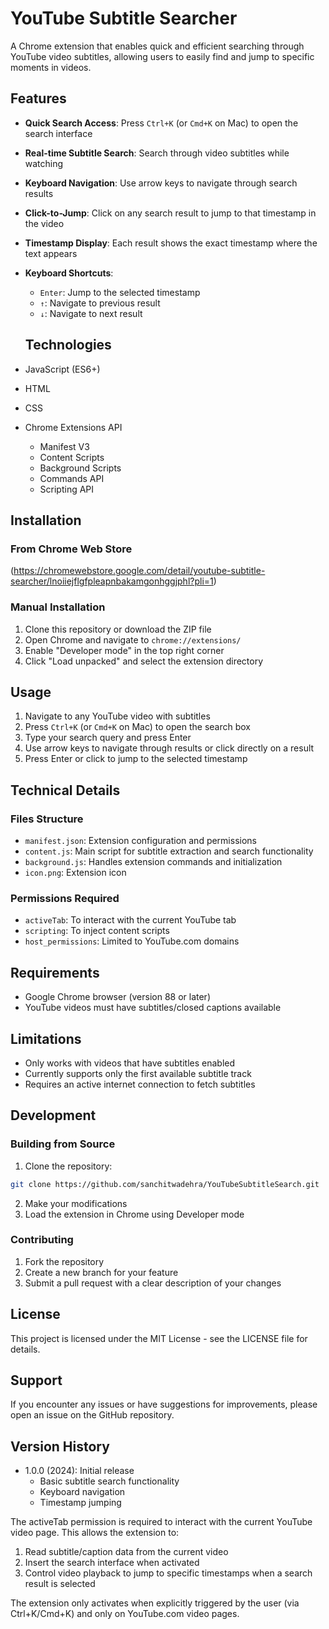 # YouTube Subtitle Searcher

A Chrome extension that enables quick and efficient searching through YouTube video subtitles, allowing users to easily find and jump to specific moments in videos.

## Features

- **Quick Search Access**: Press `Ctrl+K` (or `Cmd+K` on Mac) to open the search interface
- **Real-time Subtitle Search**: Search through video subtitles while watching
- **Keyboard Navigation**: Use arrow keys to navigate through search results
- **Click-to-Jump**: Click on any search result to jump to that timestamp in the video
- **Timestamp Display**: Each result shows the exact timestamp where the text appears
- **Keyboard Shortcuts**:
  - `Enter`: Jump to the selected timestamp
  - `↑`: Navigate to previous result
  - `↓`: Navigate to next result

  ## Technologies
- JavaScript (ES6+)
- HTML
- CSS
- Chrome Extensions API
  - Manifest V3
  - Content Scripts
  - Background Scripts
  - Commands API
  - Scripting API

## Installation

### From Chrome Web Store
(https://chromewebstore.google.com/detail/youtube-subtitle-searcher/lnoiiejflgfpleapnbakamgonhggjphl?pli=1)

### Manual Installation
1. Clone this repository or download the ZIP file
2. Open Chrome and navigate to `chrome://extensions/`
3. Enable "Developer mode" in the top right corner
4. Click "Load unpacked" and select the extension directory

## Usage

1. Navigate to any YouTube video with subtitles
2. Press `Ctrl+K` (or `Cmd+K` on Mac) to open the search box
3. Type your search query and press Enter
4. Use arrow keys to navigate through results or click directly on a result
5. Press Enter or click to jump to the selected timestamp

## Technical Details

### Files Structure
- `manifest.json`: Extension configuration and permissions
- `content.js`: Main script for subtitle extraction and search functionality
- `background.js`: Handles extension commands and initialization
- `icon.png`: Extension icon

### Permissions Required
- `activeTab`: To interact with the current YouTube tab
- `scripting`: To inject content scripts
- `host_permissions`: Limited to YouTube.com domains

## Requirements

- Google Chrome browser (version 88 or later)
- YouTube videos must have subtitles/closed captions available

## Limitations

- Only works with videos that have subtitles enabled
- Currently supports only the first available subtitle track
- Requires an active internet connection to fetch subtitles

## Development

### Building from Source
1. Clone the repository:
```bash
git clone https://github.com/sanchitwadehra/YouTubeSubtitleSearch.git
```
2. Make your modifications
3. Load the extension in Chrome using Developer mode

### Contributing
1. Fork the repository
2. Create a new branch for your feature
3. Submit a pull request with a clear description of your changes

## License

This project is licensed under the MIT License - see the LICENSE file for details.

## Support

If you encounter any issues or have suggestions for improvements, please open an issue on the GitHub repository.

## Version History

- 1.0.0 (2024): Initial release
  - Basic subtitle search functionality
  - Keyboard navigation
  - Timestamp jumping

The activeTab permission is required to interact with the current YouTube video page. This allows the extension to:
1. Read subtitle/caption data from the current video
2. Insert the search interface when activated
3. Control video playback to jump to specific timestamps when a search result is selected

The extension only activates when explicitly triggered by the user (via Ctrl+K/Cmd+K) and only on YouTube.com video pages.

